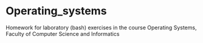 # Operating_systems
Homework for laboratory (bash) exercises in the course Operating Systems, Faculty of Computer Science and Informatics
